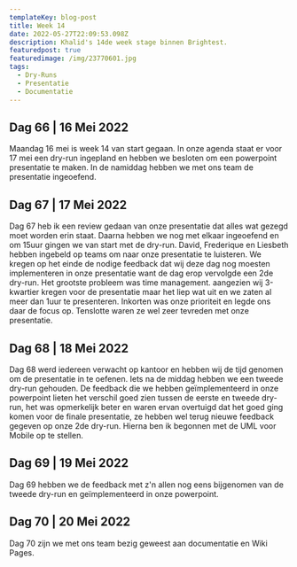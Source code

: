```yaml
---
templateKey: blog-post
title: Week 14
date: 2022-05-27T22:09:53.098Z
description: Khalid's 14de week stage binnen Brightest.
featuredpost: true
featuredimage: /img/23770601.jpg
tags:
  - Dry-Runs
  - Presentatie
  - Documentatie
---
```

## Dag 66 | 16 Mei 2022

Maandag 16 mei is week 14 van start gegaan. In onze agenda staat er voor 17 mei een dry-run ingepland en hebben we besloten om een powerpoint presentatie te maken. In de namiddag hebben we met ons team de presentatie ingeoefend.

## Dag 67 | 17 Mei 2022

Dag 67 heb ik een review gedaan van onze presentatie dat alles wat gezegd moet worden erin staat. Daarna hebben we nog met elkaar ingeoefend en om 15uur gingen we van start met de dry-run. David, Frederique en Liesbeth hebben ingebeld op teams om naar onze presentatie te luisteren. We kregen op het einde de nodige feedback dat  wij deze dag nog moesten implementeren in onze presentatie want de dag erop vervolgde een 2de dry-run. Het grootste probleem was time management. aangezien wij 3-kwartier kregen voor de presentatie maar het liep wat uit en we zaten al meer dan 1uur te presenteren. Inkorten was onze prioriteit en legde ons daar de focus op. Tenslotte waren ze wel zeer tevreden met onze presentatie.

## Dag 68 | 18 Mei 2022 

Dag 68 werd iedereen verwacht op kantoor en hebben wij de tijd genomen om de presentatie in te oefenen. Iets na de middag hebben we een tweede dry-run gehouden. De feedback die we hebben geïmplementeerd in onze powerpoint lieten het verschil goed zien tussen de eerste en tweede dry-run, het was opmerkelijk beter en waren ervan overtuigd dat het goed ging komen voor de finale presentatie, ze hebben wel terug nieuwe feedback gegeven op onze 2de dry-run. Hierna ben ik begonnen met de UML voor Mobile op te stellen.

## Dag 69 | 19 Mei 2022

Dag 69 hebben we de feedback met z'n allen nog eens bijgenomen van de tweede dry-run en geïmplementeerd in onze powerpoint. 

## Dag 70 | 20 Mei 2022

Dag 70 zijn we met ons team bezig geweest aan documentatie en Wiki Pages.